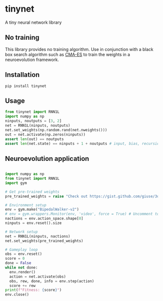 # tinynet

A tiny neural network library

## No training

This library provides no training algorithm. Use in conjunction with a
black box search algorithm such as [CMA-ES](https://github.com/CMA-ES/pycma)
to train the weights in a neuroevolution framework.

## Installation

`pip install tinynet`

## Usage

```python
from tinynet import RNN1L
import numpy as np
ninputs, noutputs = [3, 2]
net = RNN1L(ninputs, noutputs)
net.set_weights(np.random.rand(net.nweights()))
out = net.activate(np.zeros(ninputs))
assert len(out) == noutputs
assert len(net.state) == ninputs + 1 + noutputs # input, bias, recursion
```

## Neuroevolution application

```python

import numpy as np
from tinynet import RNN1L
import gym

# Get pre-trained weights
pre_trained_weights = raise "Check out https://gist.github.com/giuse/3d16c947259173d571cf82e28a2f7a7e"

# Environment setup
env = gym.make("BipedalWalker-v2")
# env = gym.wrappers.Monitor(env, 'video', force = True) # Uncomment to save video
nactions = env.action_space.shape[0]
ninputs = env.reset().size

# Network setup
net = RNN1L(ninputs, nactions)
net.set_weights(pre_trained_weights)

# Gameplay loop
obs = env.reset()
score = 0
done = False
while not done:
  env.render()
  action = net.activate(obs)
  obs, rew, done, info = env.step(action)
  score += rew
print(f"Fitness: {score}")
env.close()
```

<!-- 
Why .md instead of .rst? Because I don't want to get such an error ever again:

```bash
$ pipenv run twine check dist/*
Checking distribution dist/tinynet.tar.gz: warning: `long_description_content_type` missing.  defaulting to `text/x-rst`.
Failed
The project's long_description has invalid markup which will not be rendered on PyPI. The following syntax errors were detected:
line 7: Warning: Title underline too short.

No training
----------
```
-->
